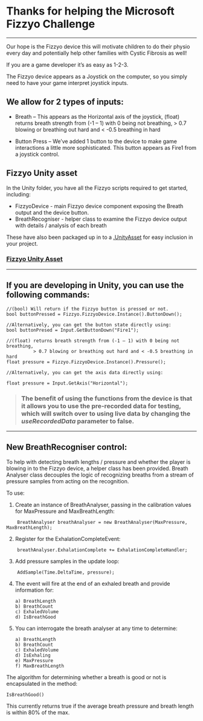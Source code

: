# Thanks for helping the Microsoft Fizzyo Challenge
----

Our hope is the Fizzyo device this will motivate children to do their physio every day and potentially help other families with Cystic Fibrosis as well!

If you are a game developer it’s as easy as 1-2-3.

The Fizzyo device appears as a Joystick on the computer, so you simply need to have your game interpret joystick inputs.

## We allow for 2 types of inputs:

 - Breath – This appears as the Horizontal axis of the joystick, (float) returns breath strength from (-1 – 1) with 0 being not breathing, > 0.7 blowing or breathing out hard and < -0.5 breathing in hard
 
 - Button Press – We’ve added 1 button to the device to make game interactions a little more sophisticated. This button appears as Fire1 from a joystick control.

## Fizzyo Unity asset
In the Unity folder, you have all the Fizzyo scripts required to get started, including:

- FizzyoDevice - main Fizzyo device component exposing the Breath output and the device button.
- BreathRecogniser - helper class to examine the Fizzyo device output with details / analysis of each breath

These have also been packaged up in to a [.UnityAsset](https://github.com/Fizzyo/fizzyo-challenge/blob/master/Fizzyo/Fizzyo-Unity/FizzyoDevice.unitypackage?raw=true) for easy inclusion in your project.

### [Fizzyo Unity Asset](https://github.com/Fizzyo/fizzyo-challenge/blob/master/Fizzyo/Fizzyo-Unity/FizzyoDevice.unitypackage?raw=true)

----
## If you are developing in Unity, you can use the following commands:

```
//(bool) Will return if the Fizzyo button is pressed or not.
bool buttonPressed = Fizzyo.FizzyoDevice.Instance().ButtonDown();

//Alternatively, you can get the button state directly using:
bool buttonPresed = Input.GetButtonDown("Fire1");

//(float) returns breath strength from (-1 – 1) with 0 being not breathing,
          > 0.7 blowing or breathing out hard and < -0.5 breathing in hard
float pressure = Fizzyo.FizzyoDevice.Instance().Pressure();

//Alternatively, you can get the axis data directly using:

float pressure = Input.GetAxis("Horizontal");
```

> ### The benefit of using the functions from the device is that it allows you to use the pre-recorded data for testing, which will switch over to using live data by changing the *useRecordedData* parameter to false.

----
## New BreathRecogniser control:
To help with detecting breath lengths / pressure and whether the player is blowing in to the Fizzyo device, a helper class has been provided.
Breath Analyser class decouples the logic of recognizing breaths from a stream of pressure samples from acting on the recognition.

To use:

1. Create an instance of BreathAnalyser, passing in the calibration values for MaxPressure and MaxBreathLength: 
```
    BreathAnalyser breathAnalyser = new BreathAnalyser(MaxPressure, MaxBreathLength);
```
2. Register for the ExhalationCompleteEvent: 
```
    breathAnalyser.ExhalationComplete += ExhalationCompleteHandler;
```
3. Add pressure samples in the update loop: 
```
    AddSample(Time.DeltaTime, pressure);
```
4. The event will fire at the end of an exhaled breath and provide information for:
    
       a) BreathLength
       b) BreathCount
       c) ExhaledVolume
       d) IsBreathGood
    
5. You can interrogate the breath analyser at any time to determine:
    
       a) BreathLength
       b) BreathCount
       c) ExhaledVolume
       d) IsExhaling
       e) MaxPressure
       f) MaxBreathLength
    
The algorithm for determining whether a breath is good or not is encapsulated in the method:
``` 
IsBreathGood()
```
This currently returns true if the average breath pressure and breath length is within 80% of the max.
